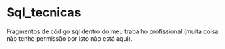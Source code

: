 # Sql_tecnicas
Fragmentos de código sql dentro do meu trabalho profissional (muita coisa não tenho permissão por isto não está aqui).
